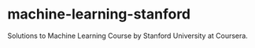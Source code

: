 # machine-learning-stanford
Solutions to Machine Learning Course by Stanford University at Coursera.
